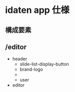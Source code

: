 # idaten app 仕様

## 構成要素
## /editor
- header
  - slide-list-display-button
  - brand-logo
  - 
  - user
- editor
